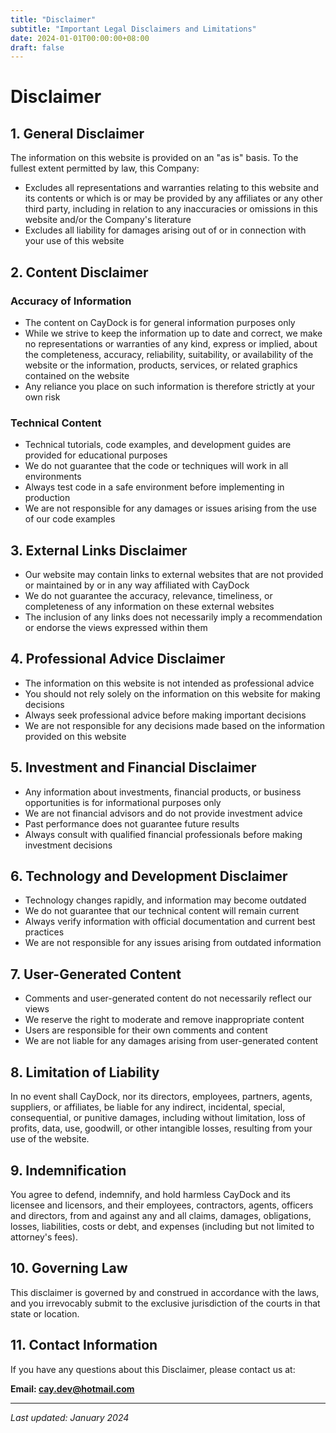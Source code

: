 ```yaml
---
title: "Disclaimer"
subtitle: "Important Legal Disclaimers and Limitations"
date: 2024-01-01T00:00:00+08:00
draft: false
---
```


# Disclaimer

## 1. General Disclaimer

The information on this website is provided on an "as is" basis. To the fullest extent permitted by law, this Company:

- Excludes all representations and warranties relating to this website and its contents or which is or may be provided by any affiliates or any other third party, including in relation to any inaccuracies or omissions in this website and/or the Company's literature
- Excludes all liability for damages arising out of or in connection with your use of this website

## 2. Content Disclaimer

### Accuracy of Information
- The content on CayDock is for general information purposes only
- While we strive to keep the information up to date and correct, we make no representations or warranties of any kind, express or implied, about the completeness, accuracy, reliability, suitability, or availability of the website or the information, products, services, or related graphics contained on the website
- Any reliance you place on such information is therefore strictly at your own risk

### Technical Content
- Technical tutorials, code examples, and development guides are provided for educational purposes
- We do not guarantee that the code or techniques will work in all environments
- Always test code in a safe environment before implementing in production
- We are not responsible for any damages or issues arising from the use of our code examples

## 3. External Links Disclaimer

- Our website may contain links to external websites that are not provided or maintained by or in any way affiliated with CayDock
- We do not guarantee the accuracy, relevance, timeliness, or completeness of any information on these external websites
- The inclusion of any links does not necessarily imply a recommendation or endorse the views expressed within them

## 4. Professional Advice Disclaimer

- The information on this website is not intended as professional advice
- You should not rely solely on the information on this website for making decisions
- Always seek professional advice before making important decisions
- We are not responsible for any decisions made based on the information provided on this website

## 5. Investment and Financial Disclaimer

- Any information about investments, financial products, or business opportunities is for informational purposes only
- We are not financial advisors and do not provide investment advice
- Past performance does not guarantee future results
- Always consult with qualified financial professionals before making investment decisions

## 6. Technology and Development Disclaimer

- Technology changes rapidly, and information may become outdated
- We do not guarantee that our technical content will remain current
- Always verify information with official documentation and current best practices
- We are not responsible for any issues arising from outdated information

## 7. User-Generated Content

- Comments and user-generated content do not necessarily reflect our views
- We reserve the right to moderate and remove inappropriate content
- Users are responsible for their own comments and content
- We are not liable for any damages arising from user-generated content

## 8. Limitation of Liability

In no event shall CayDock, nor its directors, employees, partners, agents, suppliers, or affiliates, be liable for any indirect, incidental, special, consequential, or punitive damages, including without limitation, loss of profits, data, use, goodwill, or other intangible losses, resulting from your use of the website.

## 9. Indemnification

You agree to defend, indemnify, and hold harmless CayDock and its licensee and licensors, and their employees, contractors, agents, officers and directors, from and against any and all claims, damages, obligations, losses, liabilities, costs or debt, and expenses (including but not limited to attorney's fees).

## 10. Governing Law

This disclaimer is governed by and construed in accordance with the laws, and you irrevocably submit to the exclusive jurisdiction of the courts in that state or location.

## 11. Contact Information

If you have any questions about this Disclaimer, please contact us at:

**Email: cay.dev@hotmail.com**

---

*Last updated: January 2024*
